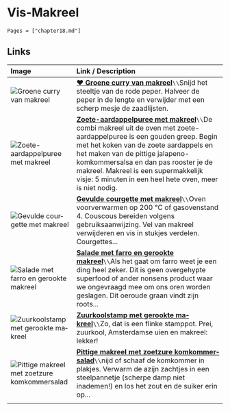 # Vis-Makreel

```@contents
Pages = ["chapter18.md"]
```

## Links

| Image                                                                                                                                                          | Link / Description                                                                                                                                                                                                                                                                                                                                                                                                                |
| :------------------------------------------------------------------------------------------------------------------------------------------------------------- | :-------------------------------------------------------------------------------------------------------------------------------------------------------------------------------------------------------------------------------------------------------------------------------------------------------------------------------------------------------------------------------------------------------------------------------- |
| ![Groene curry van makreel](https://static.ah.nl/static/recepten/img_010030_445x297_JPG.jpg)                                                                   | **[♥ Groene curry van makreel](https://www.ah.nl/allerhande/recept/R-R581546/groene-curry-van-makreel)**`\\`Snijd het steeltje van de rode peper. Halveer de peper in de lengte en verwijder met een scherp mesje de zaadlijsten.                                                                                                                                                                                                 |
| ![Zoete-aardappelpuree met makreel](https://deliciousmagazine.nl/site/app/uploads/2019/10/Zoete-aardappelpuree-met-geroosterde-makreel_preview-1-683x1024.jpg) | **[Zoete-aardappelpuree met makreel](https://deliciousmagazine.nl/site/recept/wprm-zoete-aardappelpuree-met-makreel/)**`\\`De combi makreel uit de oven met zoete-aardappelpuree is een gouden greep. Begin met het koken van de zoete aardappels en het maken van de pittige jalapeno-komkommersalsa en dan pas rooster je de makreel. Makreel is een supermakkelijk visje: 5 minuten in een heel hete oven, meer is niet nodig. |
| ![Ge­vul­de cour­get­te met ma­kreel](https://static.ah.nl/static/recepten/img_012049_445x297_JPG.jpg)                                                         | **[Ge­vul­de cour­get­te met ma­kreel](https://www.ah.nl/allerhande/recept/R-R122356/gevulde-courgette-met-makreel)**`\\`Oven voorverwarmen op 200 °C of gasovenstand 4. Couscous bereiden volgens gebruiksaanwijzing. Vel van makreel verwijderen en vis in stukjes verdelen. Courgettes...                                                                                                                                      |
| ![Salade met farro en gerookte makreel](https://www.francescakookt.nl/wp-content/uploads/salade-met-farro-en-gerookte-makreel-1.jpg)                           | **[Salade met farro en gerookte makreel](https://www.francescakookt.nl/salade-met-farro-en-gerookte-makreel/)**`\\`Als het gaat om farro weet je een ding heel zeker. Dit is geen overgehypte superfood of ander nonsens product waar we ongevraagd mee om ons oren worden geslagen. Dit oeroude graan vindt zijn roots...                                                                                                        |
| ![Zuur­kool­stamp met ge­rook­te ma­kreel](https://static.ah.nl/static/recepten/img_085173_445x297_JPG.jpg)                                                    | **[Zuur­kool­stamp met ge­rook­te ma­kreel](https://www.ah.nl/allerhande/recept/R-R1187746/zuurkoolstamp-met-gerookte-makreel)**`\\`Zo, dat is een flinke stamppot. Prei, zuurkool, Amsterdamse uien en makreel: lekker!                                                                                                                                                                                                          |
| ![Pit­ti­ge ma­kreel met zoet­zu­re kom­kom­mer­sa­la­d](https://static.ah.nl/static/recepten/img_049725_445x297_JPG.jpg)                                      | **[Pit­ti­ge ma­kreel met zoet­zu­re kom­kom­mer­sa­la­d](https://www.ah.nl/allerhande/recept/R-R274052/pittige-makreel-met-zoetzure-komkommersalade)**`\\`nijd of schaaf de komkommer in plakjes. Verwarm de azijn zachtjes in een steelpannetje (scherpe damp niet inademen!) en los het zout en de suiker erin op...                                                                                                           |
|                                                                                                                                                                |
